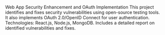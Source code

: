 Web App Security Enhancement and OAuth Implementation
This project identifies and fixes security vulnerabilities using open-source testing tools. It also implements OAuth 2.0/OpenID Connect for user authentication. Technologies: React.js, Node.js, MongoDB. Includes a detailed report on identified vulnerabilities and fixes.
